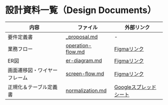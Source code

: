 # 設計資料一覧（Design Documents）

| 内容 | ファイル | 外部リンク |
|------|-----------|------------|
| 要件定義書 | [_proposal.md](./docs/_proposal.md) | - |
| 業務フロー | [operation-flow.md](./operation-flow.md) | [Figmaリンク](https://www.figma.com/board/BrIrrW1wDFhQmAedVyxW4y/logi-balance%E6%A5%AD%E5%8B%99%E3%83%95%E3%83%AD%E3%83%BC?t=2Sw7okRuqk7S48pW-0) |
| ER図 | [er-diagram.md](./er-diagram.md) | [Figmaリンク](https://www.figma.com/board/DWUuwBvil50X3Smr8qj4By/logi-balanceER%E5%9B%B3?t=2Sw7okRuqk7S48pW-0) |
| 画面遷移図・ワイヤーフレーム | [screen-flow.md](./screen-flow.md) | [Figmaリンク](https://www.figma.com/design/TeIR5e6yY2ChlClInufj6u/Logi-Balance%E7%94%BB%E9%9D%A2%E9%81%B7%E7%A7%BB%E5%9B%B3%E3%83%BB%E3%83%AF%E3%82%A4%E3%83%A4%E3%83%BC%E3%83%95%E3%83%AC%E3%83%BC%E3%83%A0?node-id=0-1&p=f&t=zViXS6lR5jI95D5Q-0) |
| 正規化＆テーブル定義書 | [normalization.md](./normalization.md) | [Googleスプレッドシート](https://docs.google.com/spreadsheets/d/18MUgu6UFOCHBFEV2al9iTdLlxyG6FMb1HsRVFyfzZMM/edit?gid=2011573313#gid=2011573313) |

